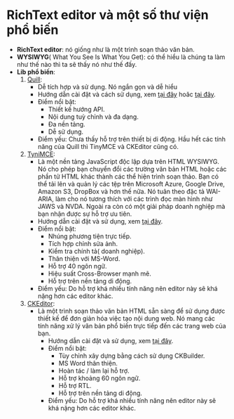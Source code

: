 # RichText editor và một số thư viện phổ biến
- **RichText editor**: nó giống như là một trình soạn thảo văn bản.
- **WYSIWYG**( What You See Is What You Get): có thể hiểu là chúng ta làm như thế nào thì ta sẽ thấy nó như thế đấy.
- **Lib phổ biến**:
  1. [Quill](https://zenoamaro.github.io/react-quill/):
	   * Dễ tích hợp và sử dụng. Nó ngắn gọn và dễ hiểu
	   * Hướng dẫn cài đặt và cách sử dụng, xem [tại đây](https://www.npmjs.com/package/react-quill) hoăc [tại đây](http://somethingaboutme.info/bai-viet/duynguyen/[quill]-gioi-thieu-quill-rich-text-editor-va-tuy-bien-637165001994629090.html).
		* Điểm nổi bật:
		  * Thiết kế hướng API.
		  * Nội dung tuỳ chỉnh và đa dạng.
		  * Đa nền tảng.
		  * Dễ sử dụng.
		* Điểm yếu: Chưa thấy hỗ trợ trên thiết bị di động. Hầu hết các tính năng của Quill thì TinyMCE và CKEditor cũng có.
  2. [TyniMCE](https://www.tiny.cloud/docs/demo/basic-example/#):
	   * Là một nền tảng JavaScript độc lập dựa trên HTML WYSIWYG. Nó cho phép bạn chuyển đổi các trường văn bản HTML hoặc các phần tử HTML khác thành các thể hiện trình soạn thảo. Bạn có thể tải lên và quản lý các tệp trên Microsoft Azure, Google Drive, Amazon S3, DropBox và hơn thế nữa. Nó tuân theo đặc tả WAI-ARIA, làm cho nó tương thích với các trình đọc màn hình như JAWS và NVDA. Ngoài ra còn có một giải pháp doanh nghiệp mà bạn nhận được sự hỗ trợ ưu tiên.
	   * Hướng dẫn cài đặt và sử dụng, xem [tại đây](https://techblog.vn/gioi-thieu-ve-tinymce).
	   * Điểm nổi bật:
	     * Nhúng phương tiện trực tiếp.
	     * Tích hợp chỉnh sửa ảnh.
	     * Kiểm tra chính tả( doanh nghiệp).
	     * Thân thiện với MS-Word.
	     * Hỗ trợ 40 ngôn ngữ.
	     * Hiệu suất Cross-Browser mạnh mẽ.
	     * Hỗ trợ trên nền tảng di động.
	   * Điểm yếu: Do hỗ trợ khá nhiều tính năng nên editor này sẽ khá nặng hơn các editor khác.
  3. [CKEditor](https://nightly.ckeditor.com/20-04-09-06-04/full/samples/index.html):
	   * Là một trình soạn thảo văn bản HTML sẵn sàng để sử dụng được thiết kế để đơn giản hóa việc tạo nội dung web. Nó mang các tính năng xử lý văn bản phổ biến trực tiếp đến các trang web của bạn.
           * Hướng dẫn cài đặt và sử dụng, xem [tại đây](https://o7planning.org/vi/10369/huong-dan-su-dung-trinh-soan-thao-ckeditor).
           * Điểm nổi bật:
		     * Tùy chỉnh xây dựng bằng cách sử dụng CKBuilder.
		     * MS Word thân thiện.
		     * Hoàn tác / làm lại hỗ trợ.
		     * Hỗ trợ khoảng 60 ngôn ngữ.
		     * Hỗ trợ RTL.
		     * Hỗ trợ trên nền tảng di động.
		   * Điểm yếu: Do hỗ trợ khá nhiều tính năng nên editor này sẽ khá nặng hơn các editor khác.
